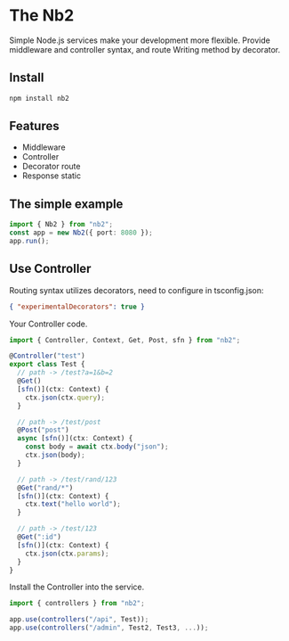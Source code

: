 # The Nb2

Simple Node.js services make your development more flexible.
Provide middleware and controller syntax, and route Writing method by decorator.

## Install

```sh
npm install nb2
```

## Features

- Middleware
- Controller
- Decorator route
- Response static

## The simple example

```ts
import { Nb2 } from "nb2";
const app = new Nb2({ port: 8080 });
app.run();
```

## Use Controller

Routing syntax utilizes decorators, need to configure in tsconfig.json:

```json
{ "experimentalDecorators": true }
```

Your Controller code.

```ts
import { Controller, Context, Get, Post, sfn } from "nb2";

@Controller("test")
export class Test {
  // path -> /test?a=1&b=2
  @Get()
  [sfn()](ctx: Context) {
    ctx.json(ctx.query);
  }

  // path -> /test/post
  @Post("post")
  async [sfn()](ctx: Context) {
    const body = await ctx.body("json");
    ctx.json(body);
  }

  // path -> /test/rand/123
  @Get("rand/*")
  [sfn()](ctx: Context) {
    ctx.text("hello world");
  }

  // path -> /test/123
  @Get(":id")
  [sfn()](ctx: Context) {
    ctx.json(ctx.params);
  }
}
```

Install the Controller into the service.

```ts
import { controllers } from "nb2";

app.use(controllers("/api", Test));
app.use(controllers("/admin", Test2, Test3, ...));
```

